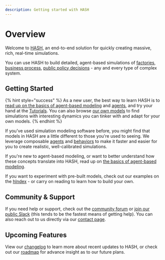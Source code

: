 ```yaml
---
description: Getting started with HASH
---
```


# Overview

Welcome to [HASH](https://hash.ai), an end-to-end solution for quickly creating massive, rich, real-time simulations.

You can use HASH to build detailed, agent-based simulations of [factories](https://hash.ai/@hash/warehouse-conveyor1), [business process](https://hash.ai/@hash/interconnected-call-center), [public policy decisions](https://hash.ai/@b/sir-infection-network-w-rapid-tests) - any and every type of complex system.

## Getting Started

{% hint style="success" %}
As a new user, the best way to learn HASH is to [read up on the basics of agent-based modeling](https://docs.hash.ai/core/agent-based-modeling-basics-1) and [agents](https://docs.hash.ai/core/anatomy-of-an-agent), and try your hand at the [Tutorials](https://docs.hash.ai/core/tutorials/). You can also browse [our own models](https://hash.ai/models?sort=popularity&query=%40hash) to find simulations with interesting dynamics you can tinker with and adapt for your own models.
{% endhint %}

If you've used simulation modeling software before, you might find that models in HASH are a little different to those you're used to seeing. We leverage composable [agents](anatomy-of-an-agent/) and [behaviors](behaviors/) to make it faster and easier for you to create realistic, well-calibrated simulations.

If you're new to agent-based modeling, or want to better understand how these concepts translate into HASH, read up on [the basics of agent-based modeling](agent-based-modeling-basics-1.md).

If you want to experiment with pre-built models, check out our examples on the [hIndex](https://hash.ai/models?sort=popularity&query=%40hash) - or carry on reading to learn how to build your own.

## Community & Support

If you need help or support, check out the [community forum](https://community.hash.ai/) or [join our public Slack](https://hash.ai/slack) \(this tends to be the fastest means of getting help\). You can also reach out to us directly via our [contact page](https://hash.ai/contact).

## Upcoming Features

View our [changelog](https://hash.ai/updates) to learn more about recent updates to HASH, or check out our [roadmap](https://hash.ai/roadmap) for advance insight as to our future plans.

